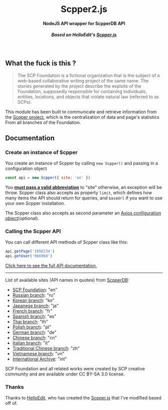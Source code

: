 <h1 align="center">
  Scpper2.js
  <h4 align="center">NodeJS API wrapper for ScpperDB API</h4>
  <h5 align="center"> Based on HelloEdit's <a href="https://github.com/HelloEdit/scpper.js">Scpper.js</a> </h5>
  <br>
</h1>


<!--
<p align="center">
  <a href='https://coveralls.io/github/HelloEdit/scpper.js?branch=master'><img src='https://coveralls.io/repos/github/HelloEdit/scpper.js/badge.svg?branch=master' alt='Coverage Status' /></a>
  <a href="https://travis-ci.org/HelloEdit/scpper.js"><img src="https://travis-ci.org/HelloEdit/scpper.js.svg?branch=master" alt="Travis CI - scpper.js"></a>
  <a href="https://standardjs.com"><img src="https://img.shields.io/badge/code_style-standard-brightgreen.svg" alt="Standard - JavaScript Style Guide"></a>
  <a href="https://github.com/semantic-release/semantic-release"><img src="https://img.shields.io/badge/%20%20%F0%9F%93%A6%F0%9F%9A%80-semantic--release-e10079.svg" alt="Semantic Release"></a>
</p>
-->

## What the fuck is this ?

> The SCP Foundation is a fictional organization that is the subject of a web-based collaborative writing project of the same name. The stories generated by the project describe the exploits of the Foundation, supposedly responsible for containing individuals, entities, locations, and objects that violate natural law (referred to as SCPs).

This module has been built to communicate and retrieve information from the [Scpper project](https://github.com/FiftyNine/ScpperDB), which is the centralization of data and page's statistics From all branches of the Foundation.

## Documentation

### Create an instance of Scpper

You create an instance of Scpper by calling `new Scpper()` and passing in a configuration object

```js
const api = new Scpper({ site: 'en' })
```

You [**must pass a valid abbreviation**](https://github.com/HelloEdit/scpper.js/blob/dev/src/types/Api.ts#L12) to "site" otherwise, an exception will be throw. Scpper class also accepts as property `limit`, which defines how many items the API should return for queries, and `baseUrl` if you want to use your own Scpper installation.

The Scpper class also accepts as second parameter an [Axios configuration object](https://github.com/axios/axios#request-config)(optional).

### Calling the Scpper API

You can call different API methods of Scpper class like this:

```js
api.getPage('1956234')
api.getUser('966960')
```
[Click here to see the full API documentation.](doc/Api.md)

---

List of available sites (API names in quotes) from [ScpperDB](https://github.com/FiftyNine/ScpperDB#list-of-available-sites-api-names-in-quotes):

- [SCP Foundation](scpwiki.com): "en"
- [Russian branch](scpfoundation.ru): "ru"
- [Korean branch](ko.scp-wiki.net): "ko"
- [Japanese branch](ja.scp-wiki.net): "ja"
- [French branch](fondationscp.wikidot.com): "fr"
- [Spanish branch](lafundacionscp.wikidot.com): "es"
- [Thai branch](scp-th.wikidot.com): "th"
- [Polish branch](scp-wiki.net.pl): "pl"
- [German branch](scp-wiki-de.wikidot.com): "de"
- [Chinese branch](scp-wiki-cn.wikidot.com): "cn"
- [Italian branch](fondazionescp.wikidot.com): "it"
- [Traditional Chinese branch](scp-zh-tr.wikidot.com): "zh"
- [Vietnamese branch](scp-vn.wikidot.com): "vn"
- [International Archive](scp-int.wikidot.com): "int"

SCP Foundation and all related works were created by SCP creative community and are available under CC BY-SA 3.0 license.

### Thanks

Thanks to [HelloEdit](https://github.com/HelloEdit), who has created the [Scpper.js](https://github.com/HelloEdit/scpper.js) that I've modified based off of.
